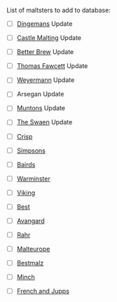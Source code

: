 List of maltsters to add to database:

- [ ] [Dingemans](http://www.dingemansmout.be/) Update
- [ ] [Castle Malting](https://www.castlemalting.com/) Update
- [ ] [Better Brew](https://www.betterbrewing.com/) Update
- [ ] [Thomas Fawcett](http://www.fawcett-maltsters.co.uk/) Update
- [ ] [Weyermann](https://www.weyermann.de/eng/index.asp?sprache=2) Update
- [ ] Arsegan Update
- [ ] [Muntons](https://www.muntons.com/) Update
- [ ] [The Swaen](http://theswaen.com/) Update
- [ ] [Crisp](https://crispmalt.com/)
- [ ] [Simpsons](https://www.simpsonsmalt.co.uk/)
- [ ] [Bairds](http://www.bairds-malt.co.uk/)
- [ ] [Warminster](https://www.warminster-malt.co.uk/)
- [ ] [Viking](https://www.vikingmalt.com/)
- [ ] [Best](https://bestmalz.de/en/)
- [ ] [Avangard](https://www.avangard-malz.de/en/)
- [ ] [Rahr](http://rahrmaltingco.com/)
- [ ] [Malteurope](https://www.malteurop.com/en)
- [ ] [Bestmalz](https://bestmalz.de/en/)
- [ ] [Minch](https://www.minchmalt.ie/)
- [ ] [French and Jupps](https://maltspecialists.com/)


